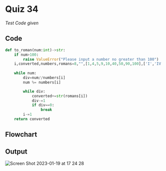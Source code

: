 # Quiz 34
*Test Code given*

## Code
```.py
def to_roman(num:int)->str:
    if num>100:
        raise ValueError("Please input a number no greater than 100")
    i,converted,numbers,romans=8,"",[1,4,5,9,10,40,50,90,100],['I','IV','V','IX','X','XL','L','XC','C']
   
    while num:
        div=num//numbers[i]
        num %= numbers[i]

        while div:
            converted+=str(romans[i])
            div-=1
            if div==0:
                break
        i-=1
    return converted
```

## Flowchart

## Output
![Screen Shot 2023-01-19 at 17 24 28](https://user-images.githubusercontent.com/113817801/213391281-ede52792-0857-4bea-9b7c-36aba720d860.png)
